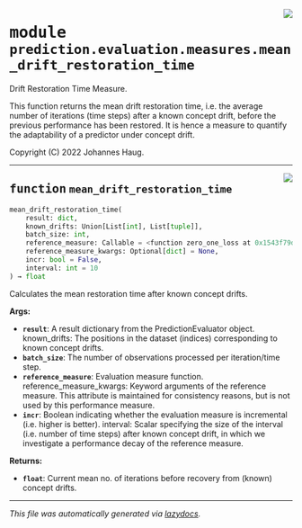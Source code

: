 <!-- markdownlint-disable -->

<a href="https://github.com/haugjo/float/tree/main/float/prediction/evaluation/measures/mean_drift_restoration_time.py#L0"><img align="right" style="float:right;" src="https://img.shields.io/badge/-source-cccccc?style=flat-square"></a>

# <kbd>module</kbd> `prediction.evaluation.measures.mean_drift_restoration_time`
Drift Restoration Time Measure. 

This function returns the mean drift restoration time, i.e. the average number of iterations (time steps) after a known concept drift, before the previous performance has been restored. It is hence a measure to quantify the adaptability of a predictor under concept drift. 

Copyright (C) 2022 Johannes Haug. 


---

<a href="https://github.com/haugjo/float/tree/main/float/prediction/evaluation/measures/mean_drift_restoration_time.py#L15"><img align="right" style="float:right;" src="https://img.shields.io/badge/-source-cccccc?style=flat-square"></a>

## <kbd>function</kbd> `mean_drift_restoration_time`

```python
mean_drift_restoration_time(
    result: dict,
    known_drifts: Union[List[int], List[tuple]],
    batch_size: int,
    reference_measure: Callable = <function zero_one_loss at 0x1543f79d0>,
    reference_measure_kwargs: Optional[dict] = None,
    incr: bool = False,
    interval: int = 10
) → float
```

Calculates the mean restoration time after known concept drifts. 



**Args:**
 
 - <b>`result`</b>:  A result dictionary from the PredictionEvaluator object. known_drifts:  The positions in the dataset (indices) corresponding to known concept drifts. 
 - <b>`batch_size`</b>:  The number of observations processed per iteration/time step. 
 - <b>`reference_measure`</b>:  Evaluation measure function. reference_measure_kwargs:  Keyword arguments of the reference measure. This attribute is maintained for consistency reasons, but is  not used by this performance measure. 
 - <b>`incr`</b>:  Boolean indicating whether the evaluation measure is incremental (i.e. higher is better). interval:  Scalar specifying the size of the interval (i.e. number of time steps) after known concept drift, in which  we investigate a performance decay of the reference measure. 



**Returns:**
 
 - <b>`float`</b>:  Current mean no. of iterations before recovery from (known) concept drifts. 




---

_This file was automatically generated via [lazydocs](https://github.com/ml-tooling/lazydocs)._
